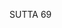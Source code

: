 SUTTA 69

[^692]: This is prohibited by Pāc 46 (Vin iv.98-101). A bhikkhu may visit families at these times only if he has informed another bhikkhu in the monastery of his intentions, except during the season for making and giving robes.

[^693]: Abhidhamma abhivinaya. MA says that he should apply himself to learning the text and commentary to the Abhidhamma Pitaka and the Vinaya Pitaka. This is clearly anachronistic. On Abhidhamma in the context of the suttas, see n.362. Although there is no corresponding body of literature called "Abhivinaya," it seems probable the word refers to a systematic and analytical approach to the study of the Vinaya, perhaps that embedded in the Suttavibhanga of the Vinaya Pitaka.

[^694]: MA: This refers to the eight meditative attainments. As a minimum he should become proficient in the preliminary work of one meditation subject, such as a kasina.

[^695]: MA: This refers to all the supramundane states. As a minimum he should become proficient in one approach to developing insight up to arahantship.

